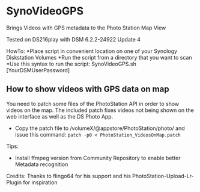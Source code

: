 # SynoVideoGPS
Brings Videos with GPS metadata to the Photo Station Map View

Tested on DS216play with DSM 6.2.2-24922 Update 4

HowTo:
*Place script in convenient location on one of your Synology Diskstation Volumes
*Run the script from a directory that you want to scan
*Use this syntax to run the script: SynoVideoGPS.sh [YourDSMUserPassword]

How to show videos with GPS data on map
-------------
You need to patch some files of the PhotoStation API in order to show videos on the map.
The included patch fixes videos not being shown on the web interface as well as the DS Photo App.
- Copy the patch file to /volumeX/@appstore/PhotoStation/photo/ and issue this command: `patch -p0 < PhotoStation_VideosOnMap.patch`


Tips:
- Install ffmpeg version from Community Repository to enable better Metadata recognition

Credits:
Thanks to flingo64 for his support and his PhotoStation-Upload-Lr-Plugin for inspiration
